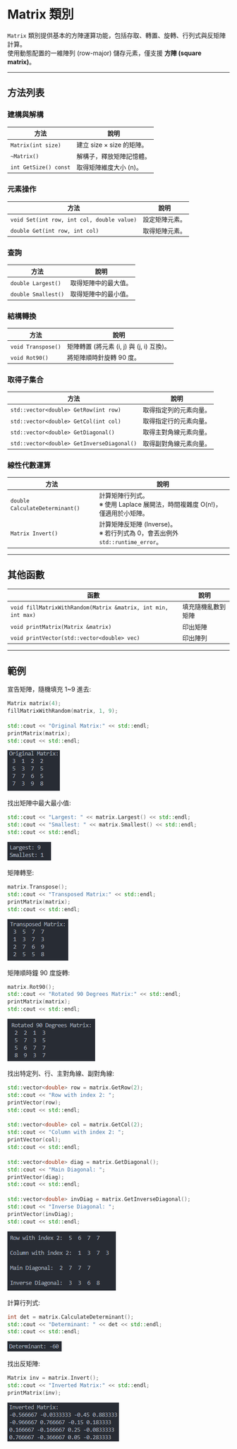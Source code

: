 # Matrix 類別

`Matrix` 類別提供基本的方陣運算功能，包括存取、轉置、旋轉、行列式與反矩陣計算。  
使用動態配置的一維陣列 (row-major) 儲存元素，僅支援 **方陣 (square matrix)**。

---

## 方法列表

### 建構與解構

| 方法                  | 說明                      |
| --------------------- | ------------------------- |
| `Matrix(int size)`    | 建立 size × size 的矩陣。 |
| `~Matrix()`           | 解構子，釋放矩陣記憶體。  |
| `int GetSize() const` | 取得矩陣維度大小 (n)。    |

### 元素操作

| 方法                                       | 說明           |
| ------------------------------------------ | -------------- |
| `void Set(int row, int col, double value)` | 設定矩陣元素。 |
| `double Get(int row, int col)`             | 取得矩陣元素。 |

### 查詢

| 方法                | 說明                 |
| ------------------- | -------------------- |
| `double Largest()`  | 取得矩陣中的最大值。 |
| `double Smallest()` | 取得矩陣中的最小值。 |

### 結構轉換

| 方法               | 說明                                      |
| ------------------ | ----------------------------------------- |
| `void Transpose()` | 矩陣轉置 (將元素 (i, j) 與 (j, i) 互換)。 |
| `void Rot90()`     | 將矩陣順時針旋轉 90 度。                  |

### 取得子集合

| 方法                                       | 說明                   |
| ------------------------------------------ | ---------------------- |
| `std::vector<double> GetRow(int row)`      | 取得指定列的元素向量。 |
| `std::vector<double> GetCol(int col)`      | 取得指定行的元素向量。 |
| `std::vector<double> GetDiagonal()`        | 取得主對角線元素向量。 |
| `std::vector<double> GetInverseDiagonal()` | 取得副對角線元素向量。 |

### 線性代數運算

| 方法                            | 說明                                                                            |
| ------------------------------- | ------------------------------------------------------------------------------- |
| `double CalculateDeterminant()` | 計算矩陣行列式。<br>※ 使用 Laplace 展開法，時間複雜度 O(n!)，僅適用於小矩陣。   |
| `Matrix Invert()`               | 計算矩陣反矩陣 (Inverse)。<br>※ 若行列式為 0，會丟出例外 `std::runtime_error`。 |

---

## 其他函數

| 函數                                                          | 說明               |
| ------------------------------------------------------------- | ------------------ |
| `void fillMatrixWithRandom(Matrix &matrix, int min, int max)` | 填充隨機亂數到矩陣 |
| `void printMatrix(Matrix &matrix)`                            | 印出矩陣           |
| `void printVector(std::vector<double> vec)`                   | 印出陣列           |

---

## 範例

宣告矩陣，隨機填充 1~9 進去:

```c++
Matrix matrix(4);
fillMatrixWithRandom(matrix, 1, 9);

std::cout << "Original Matrix:" << std::endl;
printMatrix(matrix);
std::cout << std::endl;
```

![alt text](images/image.png)

找出矩陣中最大最小值:

```c++
std::cout << "Largest: " << matrix.Largest() << std::endl;
std::cout << "Smallest: " << matrix.Smallest() << std::endl;
std::cout << std::endl;
```

![alt text](images/image-1.png)

矩陣轉至:

```c++
matrix.Transpose();
std::cout << "Transposed Matrix:" << std::endl;
printMatrix(matrix);
std::cout << std::endl;
```

![alt text](images/image-2.png)

矩陣順時鐘 90 度旋轉:

```c++
matrix.Rot90();
std::cout << "Rotated 90 Degrees Matrix:" << std::endl;
printMatrix(matrix);
std::cout << std::endl;
```

![alt text](images/image-3.png)

找出特定列、行、主對角線、副對角線:

```c++
std::vector<double> row = matrix.GetRow(2);
std::cout << "Row with index 2: ";
printVector(row);
std::cout << std::endl;

std::vector<double> col = matrix.GetCol(2);
std::cout << "Column with index 2: ";
printVector(col);
std::cout << std::endl;

std::vector<double> diag = matrix.GetDiagonal();
std::cout << "Main Diagonal: ";
printVector(diag);
std::cout << std::endl;

std::vector<double> invDiag = matrix.GetInverseDiagonal();
std::cout << "Inverse Diagonal: ";
printVector(invDiag);
std::cout << std::endl;
```

![alt text](images/image-4.png)

計算行列式:

```c++
int det = matrix.CalculateDeterminant();
std::cout << "Determinant: " << det << std::endl;
std::cout << std::endl;
```

![alt text](images/image-5.png)

找出反矩陣:

```c++
Matrix inv = matrix.Invert();
std::cout << "Inverted Matrix:" << std::endl;
printMatrix(inv);
```

![alt text](images/image-6.png)
